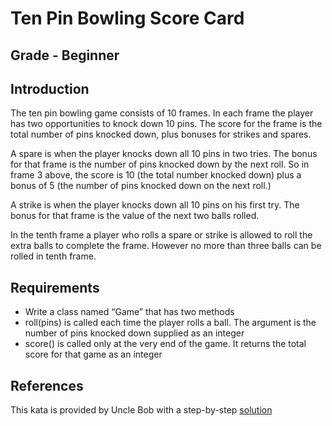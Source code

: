 # Ten Pin Bowling Score Card

## Grade - Beginner

## Introduction
The ten pin bowling game consists of 10 frames. In each frame the player has
two opportunities to knock down 10 pins.  The score for the frame is the total
number of pins knocked down, plus bonuses for strikes and spares.

A spare is when the player knocks down all 10 pins in two tries. The bonus for
that frame is the number of pins knocked down by the next roll. So in frame 3
above, the score is 10 (the total number knocked down) plus a bonus of 5 (the
number of pins knocked down on the next roll.)

A strike is when the player knocks down all 10 pins on his first try. The bonus
for that frame is the value of the next two balls rolled.

In the tenth frame a player who rolls a spare or strike is allowed to roll the
extra balls to complete the frame.  However no more than three balls can be
rolled in tenth frame.

## Requirements
  * Write a class named “Game” that has two methods
  * roll(pins) is called each time the player rolls a ball.  The argument is
  the number of pins knocked down supplied as an integer
  * score() is called only at the very end of the game.  It returns the total
  score for that game as an integer

## References
This kata is provided by Uncle Bob with a step-by-step
[solution](http://butunclebob.com/ArticleS.UncleBob.TheBowlingGameKata)
